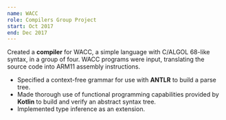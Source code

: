 ```yaml
---
name: WACC
role: Compilers Group Project
start: Oct 2017
end: Dec 2017
---
```


Created a **compiler** for WACC, a simple language with C/ALGOL 68-like syntax, in a group of four.
WACC programs were input, translating the source code into ARM11 assembly instructions.

- Specified a context-free grammar for use with **ANTLR** to build a parse tree.
- Made thorough use of functional programming capabilities provided by **Kotlin** to build and verify an abstract syntax tree.
- Implemented type inference as an extension.
